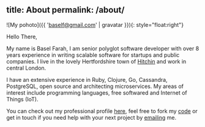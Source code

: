 title: About
permalink: /about/
---
![My pohoto]({{ 'baself@gmail.com' | gravatar }}){: style="float:right"}

Hello There,

My name is Basel Farah, I am senior polyglot software developer with over 8 years experience in writing scalable software for startups and public companies. I live in the lovely Hertfordshire town of [Hitchin][hitchin-wiki] and work in central London.

I have an extensive experience in Ruby, Clojure, Go, Cassandra, PostgreSQL, open source and architecting microservices. My areas of interest include programming languages, free softwared and Internet of Things (IoT).

You can check out my professional profile [here][linkedin-profile], feel free to fork my [code][github-profile] or get in touch if you need help with your next project by [emailing][email-address] me.

[hitchin-wiki]: https://en.wikipedia.org/wiki/Hitchin 
[linkedin-profile]: https://uk.linkedin.com/in/baself
[github-profile]: https://github.com/baz44
[email-address]: mailto:hello@baselfarah.co.uk
